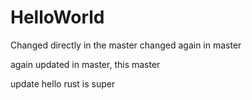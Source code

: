 # HelloWorld

Changed directly in the master
changed again in master


again updated in master, this master

update hello
rust is super
